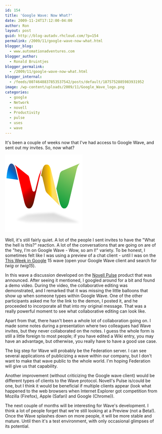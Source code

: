 ```yaml
---
id: 154
title: 'Google Wave: Now What?'
date: 2009-11-24T17:12:00-04:00
author: Ron
layout: post
guid: http://blog-autadv.rhcloud.com/?p=154
permalink: /2009/11/google-wave-now-what.html
blogger_blog:
  - www.automationadventures.com
blogger_author:
  - Ronald Bruintjes
blogger_permalink:
  - /2009/11/google-wave-now-what.html
blogger_internal:
  - /feeds/8074648837853537542/posts/default/1875752885983931952
image: /wp-content/uploads/2009/11/Google_Wave_logo.png
categories:
  - google
  - Network
  - novell
  - Productivity
  - pulse
  - uses
  - wave
---
```

It's been a couple of weeks now that I've had access to Google Wave, and sent out my invites. So, now what?

![Google Wave logo](/wp-content/uploads/2009/11/Google_Wave_logo.png)

Well, it's still fairly quiet. A lot of the people I sent invites to have the "What the hell is this?" reaction. A lot of the conversations that are going on are of the "hey, I'm on Google Wave - Wow, so am I!" variety. To be honest, I sometimes felt like I was using a preview of a chat client - until I was on the <a href="http://twit.tv/twig" target="_blank">This Week in Google</a> 15 wave (open your Google Wave client and search for _twig_ or _twig15_).

In this wave a discussion developed on the <a href="http://www.novell.com/products/pulse/" target="_blank">Novell Pulse</a> product that was announced. After seeing it mentioned, I googled around for a bit and found a demo video. During the video, the collaborative editing was demonstrated, and I remarked that it was missing the little balloons that show up when someone types within Google Wave. One of the other participants asked me for the link to the demon, I posted it, and he proceeded to incorporate all that into my original message. That was a really powerful moment to see what collaborative editing can look like.

Apart from that, there hasn't been a whole lot of collaboration going on. I made some notes during a presentation where two colleagues had Wave invites, but they never collaborated on the notes. I guess the whole form is still a little foreign to most people; if you have edited a Wiki entry, you may have an advantage, but otherwise, you really have to have a good use case.

The big step for Wave will probably be the Federation server. I can see several applications of publicizing a wave within our company, but I don't want to make that wave public to the whole world. I'm hoping Federation will give us that capability.

Another improvement (without criticizing the Google wave client) would be different types of clients to the Wave protocol. Novell's Pulse is/could be one, but I think it would be beneficial if multiple clients appear (look what happened to the web browsers when Internet Explorer got competition from Mozilla (Firefox), Apple (Safari) and Google (Chrome)).

The next couple of months will be interesting for Wave's development. I think a lot of people forget that we're still looking at a Preview (not a Beta!). Once the Wave splashes down on more people, it will be more stable and mature. Until then it's a test environment, with only occasional glimpses of its potential.